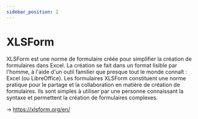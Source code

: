 ```yaml
---
sidebar_position: 2
---
```

# XLSForm

XLSForm est une norme de formulaire créée pour simplifier la création de formulaires dans Excel.
La création se fait dans un format lisible par l'homme, à l'aide d'un outil familier que presque tout le monde connaît : Excel (ou LibreOffice).
Les formulaires XLSForm constituent une norme pratique pour le partage et la collaboration en matière de création de formulaires.
Ils sont simples à utiliser par une personne connaissant la syntaxe et permettent la création de formulaires complexes.

-> https://xlsform.org/en/